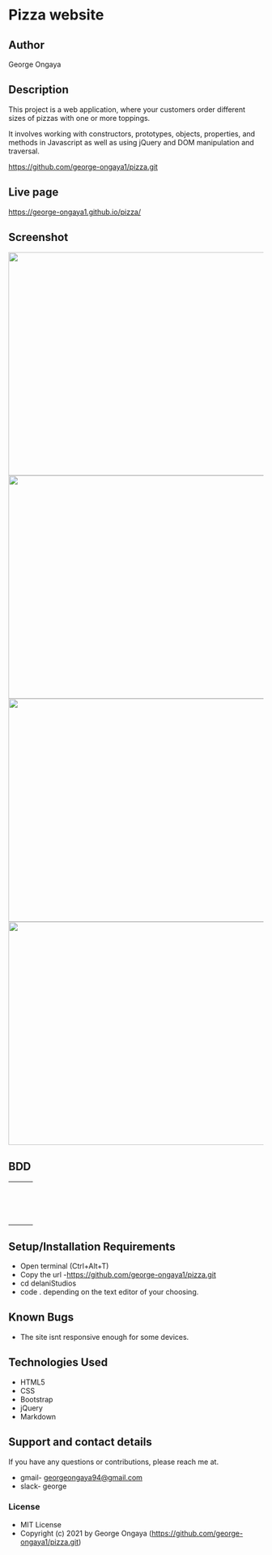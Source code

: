 # Pizza website

## Author 

 George Ongaya

## Description
This project is a web application, where your customers order different sizes of pizzas with one or more toppings.

It involves working with constructors, prototypes, objects, properties, and methods in Javascript as well as using jQuery and DOM manipulation and traversal.

https://github.com/george-ongaya1/pizza.git

## Live page
https://george-ongaya1.github.io/pizza/

## Screenshot

<img src="https://raw.githubusercontent.com/george-ongaya1/pizza/master/images/screenshots/Screenshot from 2021-06-21 15-09-00.png" width="900px" height="440px">  
<img src="https://raw.githubusercontent.com/george-ongaya1/pizza/master/images/screenshots/Screenshot from 2021-06-21 15-09-15.png" width="900px" height="440px">  
<img src="https://raw.githubusercontent.com/george-ongaya1/pizza/master/images/screenshots/Screenshot from 2021-06-21 15-09-28.png"  width="900px" height="440px">  
<img src="https://raw.githubusercontent.com/george-ongaya1/pizza/master/images/screenshots/Screenshot from 2021-06-21 15-09-45.png" width="900px" height="440px">  

## BDD

|     |      |        |
|:--  |:----:|     --:|  
|     |      |        |
|     |      |        | 
|     |      |        |
|     |      |        | 
|     |      |        |
|     |      |        |                     
|     |      |        |
|     |      |        | 
|     |      |        |
|     |      |        | 
|     |      |        |
|     |      |        | 
|     |      |        |
|     |      |        | 

## Setup/Installation Requirements
- Open terminal (Ctrl+Alt+T)
- Copy the url -https://github.com/george-ongaya1/pizza.git
- cd delaniStudios
- code . depending on the text editor of your choosing.

## Known Bugs
- The site isnt responsive enough for some devices.

## Technologies Used
- HTML5
- CSS
- Bootstrap
- jQuery
- Markdown

## Support and contact details

If you have any questions or contributions, please reach me at.

- gmail- georgeongaya94@gmail.com
- slack- george

### License

- MIT  License
- Copyright (c) 2021 by George Ongaya (https://github.com/george-ongaya1/pizza.git)

 
 